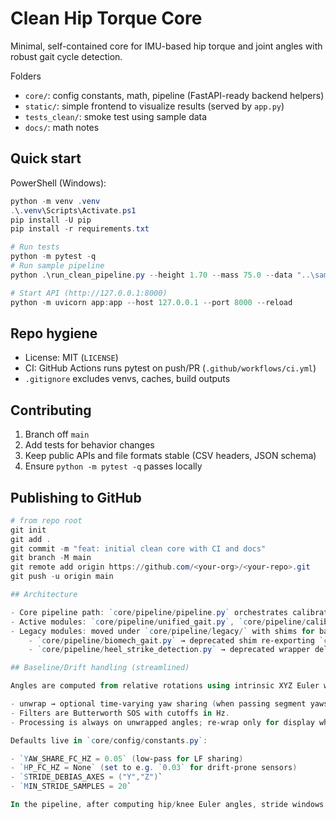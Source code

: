 # Clean Hip Torque Core

Minimal, self-contained core for IMU-based hip torque and joint angles with robust gait cycle detection.

Folders

- `core/`: config constants, math, pipeline (FastAPI-ready backend helpers)
- `static/`: simple frontend to visualize results (served by `app.py`)
- `tests_clean/`: smoke test using sample data
- `docs/`: math notes

## Quick start

PowerShell (Windows):

```powershell
python -m venv .venv
.\.venv\Scripts\Activate.ps1
pip install -U pip
pip install -r requirements.txt

# Run tests
python -m pytest -q
# Run sample pipeline
python .\run_clean_pipeline.py --height 1.70 --mass 75.0 --data "..\sample data"

# Start API (http://127.0.0.1:8000)
python -m uvicorn app:app --host 127.0.0.1 --port 8000 --reload
```

## Repo hygiene

- License: MIT (`LICENSE`)
- CI: GitHub Actions runs pytest on push/PR (`.github/workflows/ci.yml`)
- `.gitignore` excludes venvs, caches, build outputs

## Contributing

1. Branch off `main`
2. Add tests for behavior changes
3. Keep public APIs and file formats stable (CSV headers, JSON schema)
4. Ensure `python -m pytest -q` passes locally

## Publishing to GitHub

```powershell
# from repo root
git init
git add .
git commit -m "feat: initial clean core with CI and docs"
git branch -M main
git remote add origin https://github.com/<your-org>/<your-repo>.git
git push -u origin main

## Architecture

- Core pipeline path: `core/pipeline/pipeline.py` orchestrates calibration, per-side resampling, unified gait detection, stance, joint kinematics, and inverse dynamics.
- Active modules: `core/pipeline/unified_gait.py`, `core/pipeline/calibration.py`, `core/pipeline/io_utils.py`, `core/pipeline/stance_cycles.py`.
- Legacy modules: moved under `core/pipeline/legacy/` with shims for back-compat. Prefer unified_gait for event detection. Existing wrappers:
	- `core/pipeline/biomech_gait.py` → deprecated shim re-exporting `core/pipeline/legacy/biomech_gait.py`.
	- `core/pipeline/heel_strike_detection.py` → deprecated wrapper delegating to unified_gait/bilateral utilities.

## Baseline/Drift handling (streamlined)

Angles are computed from relative rotations using intrinsic XYZ Euler with ISB-style axes (X=flex, Y=add, Z=rot). A single baseline module `core/math/baseline.py` applies a consistent, fs-aware post-processing:

- unwrap → optional time-varying yaw sharing (when passing segment yaws) → stride-wise debias on Y/Z → optional high-pass.
- Filters are Butterworth SOS with cutoffs in Hz.
- Processing is always on unwrapped angles; re-wrap only for display when needed.

Defaults live in `core/config/constants.py`:

- `YAW_SHARE_FC_HZ = 0.05` (low-pass for LF sharing)
- `HP_FC_HZ = None` (set to e.g. `0.03` for drift-prone sensors)
- `STRIDE_DEBIAS_AXES = ("Y","Z")`
- `MIN_STRIDE_SAMPLES = 20`

In the pipeline, after computing hip/knee Euler angles, stride windows are built from heel strikes and `apply_baseline_correction(...)` is invoked once per joint per side. This centralizes tunables and avoids scattered filters.
